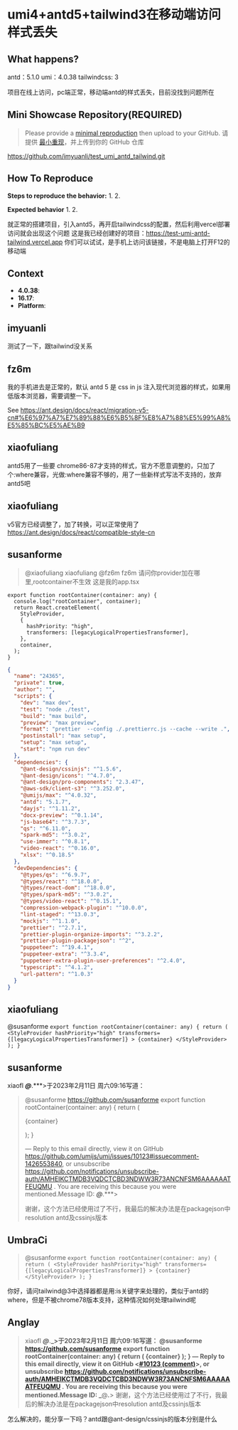 # umi4+antd5+tailwind3在移动端访问样式丢失

<!--
感谢您向我们反馈问题，为了高效的解决问题，我们期望你能提供以下信息：
-->

## What happens?

<!-- A clear and concise description of what the bug is. -->
<!-- 清晰的描述下遇到的问题。-->

antd：5.1.0
umi：4.0.38
tailwindcss: 3

项目在线上访问，pc端正常，移动端antd的样式丢失，目前没找到问题所在

## Mini Showcase Repository(REQUIRED)

> Please provide a [minimal reproduction](https://stackoverflow.com/help/minimal-reproducible-example) then upload to your GitHub. 请提供 [最小重现](https://stackoverflow.com/help/minimal-reproducible-example)，并上传到你的 GitHub 仓库

<!-- 为节约大家的时间，无复现步骤的 ISSUE 会被关闭，提供之后再 REOPEN -->
<!-- YOUR_REPOSITORY_URL on github or stackbliz -->

https://github.com/imyuanli/test_umi_antd_tailwind.git

## How To Reproduce

**Steps to reproduce the behavior:** 1. 2.

**Expected behavior** 1. 2.

<!-- 请提供复现链接/步骤，错误日志以及相关配置 -->

就正常的搭建项目，引入antd5，再开启tailwindcss的配置，然后利用vercel部署访问就会出现这个问题
这是我已经创建好的项目：https://test-umi-antd-tailwind.vercel.app
你们可以试试，是手机上访问该链接，不是电脑上打开F12的移动端

## Context

- **4.0.38**:
- **16.17**:
- **Platform**:

## imyuanli

测试了一下，跟tailwind没关系

## fz6m

我的手机进去是正常的，默认 antd 5 是 css in js 注入现代浏览器的样式，如果用低版本浏览器，需要调整一下。

See https://ant.design/docs/react/migration-v5-cn#%E6%97%A7%E7%89%88%E6%B5%8F%E8%A7%88%E5%99%A8%E5%85%BC%E5%AE%B9

## xiaofuliang

antd5用了一些要 chrome86-87才支持的样式，官方不愿意调整的，只加了个:where兼容，光做:where兼容不够的，用了一些新样式写法不支持的，放弃antd5吧

## xiaofuliang

v5官方已经调整了，加了转换，可以正常使用了
https://ant.design/docs/react/compatible-style-cn

## susanforme

> @xiaofuliang xiaofuliang
> @fz6m fz6m
> 请问你provider加在哪里,rootcontainer不生效
> 这是我的app.tsx

```tsx
export function rootContainer(container: any) {
  console.log("rootContainer", container);
  return React.createElement(
    StyleProvider,
    {
      hashPriority: "high",
      transformers: [legacyLogicalPropertiesTransformer],
    },
    container,
  );
}
```

```json
{
  "name": "24365",
  "private": true,
  "author": "",
  "scripts": {
    "dev": "max dev",
    "test": "node ./test",
    "build": "max build",
    "preview": "max preview",
    "format": "prettier  --config ./.prettierrc.js --cache --write .",
    "postinstall": "max setup",
    "setup": "max setup",
    "start": "npm run dev"
  },
  "dependencies": {
    "@ant-design/cssinjs": "^1.5.6",
    "@ant-design/icons": "^4.7.0",
    "@ant-design/pro-components": "2.3.47",
    "@aws-sdk/client-s3": "^3.252.0",
    "@umijs/max": "^4.0.32",
    "antd": "5.1.7",
    "dayjs": "^1.11.2",
    "docx-preview": "^0.1.14",
    "js-base64": "^3.7.3",
    "qs": "^6.11.0",
    "spark-md5": "^3.0.2",
    "use-immer": "^0.8.1",
    "video-react": "^0.16.0",
    "xlsx": "^0.18.5"
  },
  "devDependencies": {
    "@types/qs": "^6.9.7",
    "@types/react": "^18.0.0",
    "@types/react-dom": "^18.0.0",
    "@types/spark-md5": "^3.0.2",
    "@types/video-react": "^0.15.1",
    "compression-webpack-plugin": "^10.0.0",
    "lint-staged": "^13.0.3",
    "mockjs": "^1.1.0",
    "prettier": "^2.7.1",
    "prettier-plugin-organize-imports": "^3.2.2",
    "prettier-plugin-packagejson": "^2",
    "puppeteer": "^19.4.1",
    "puppeteer-extra": "^3.3.4",
    "puppeteer-extra-plugin-user-preferences": "^2.4.0",
    "typescript": "^4.1.2",
    "url-pattern": "^1.0.3"
  }
}
```

## xiaofuliang

@susanforme
`export function rootContainer(container: any) {
  return (
    <StyleProvider
      hashPriority="high"
      transformers={[legacyLogicalPropertiesTransformer]}
    >
      {container}
    </StyleProvider>
  );
}`

## susanforme

xiaofl **_@_**.\*\*\*>于2023年2月11日 周六09:16写道：

> @susanforme <https://github.com/susanforme> export function
> rootContainer(container: any) {
> return (
>
> {container}
>
> );
> }
>
> —
> Reply to this email directly, view it on GitHub
> <https://github.com/umijs/umi/issues/10123#issuecomment-1426553840>, or
> unsubscribe
> <https://github.com/notifications/unsubscribe-auth/AMHEIKCTMDB3VQDCTCBD3NDWW3R73ANCNFSM6AAAAAATFEUQMU>
> .
> You are receiving this because you were mentioned.Message ID:
> **_@_**.\*\*\*>
>
> 谢谢，这个方法已经使用过了不行，我最后的解决办法是在packagejson中resolution antd及cssinjs版本

## UmbraCi

> @susanforme `export function rootContainer(container: any) { return ( <StyleProvider hashPriority="high" transformers={[legacyLogicalPropertiesTransformer]} > {container} </StyleProvider> ); }`

你好，请问tailwind@3中选择器都是用:is关键字来处理的，类似于antd的where，但是不被chrome78版本支持，这种情况如何处理tailwind呢

## Anglay

> xiaofl **_@_**.**_>于2023年2月11日 周六09:16写道：
> @susanforme <https://github.com/susanforme> export function rootContainer(container: any) { return ( {container} ); } — Reply to this email directly, view it on GitHub <[#10123 (comment)](https://github.com/umijs/umi/issues/10123#issuecomment-1426553840)>, or unsubscribe <https://github.com/notifications/unsubscribe-auth/AMHEIKCTMDB3VQDCTCBD3NDWW3R73ANCNFSM6AAAAAATFEUQMU> . You are receiving this because you were mentioned.Message ID: _**@**_._**>
> 谢谢，这个方法已经使用过了不行，我最后的解决办法是在packagejson中resolution antd及cssinjs版本

怎么解决的，能分享一下吗？antd跟@ant-design/cssinjs的版本分别是什么
